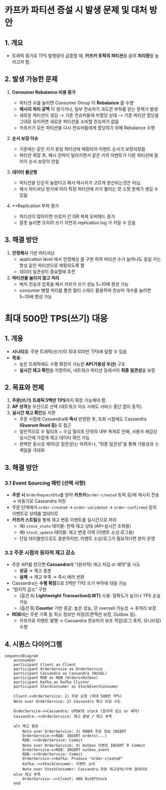 # 카프카 파티션 증설 시 발생 문제 및 대처 방안

## 1. 개요

- 트래픽 증가로 TPS 발행량이 급증할 때, **카프카 토픽의 파티션**을 을려 **처리량**을 높이고자 함.

## 2. 발생 가능한 문제

1. **Consumer Rebalance 비용 증가**
    - 파티션 수를 늘리면 Consumer Group 이 **Rebalance** 를 수행
    - **메시지 처리 공백** 이 생기거나, 일부 컨슈머가 과도한 부하를 받는 문제가 발생
    - 새로운 파티션이 생김 -> 기존 컨슈머들에 미할당 상태 -> 기존 파티션 할당을 그대로 유지하면 새로운 파티션을 소비할 컨슈머가 없음
    - 카프카가 모든 파티션을 다시 컨슈머들에게 할당하기 위해 Rebalance 수행

2. **순서 보장 이슈**
    - 기존에는 같은 키가 동일 파티션에 매핑되어 이벤트 순서가 보장되었음
    - 파티션 확장 후, 해시 전략이 달라지면서 같은 키의 이벤트가 다른 파티션에 들어가 순서 보장이 안됨

3. **데이터 불균형**
    - 파티션을 단순히 늘렸다고 해서 메시지가 고르게 분산되는것은 아님.
    - 해시 파티셔닝 방식에 따라 특정 파티션에 키가 몰리는 핫 스팟 문제가 생길 수 있음

4. **Replication 부하 증가
    - 파티션이 많아지면 브로커 간 ISR 복제 오버헤드 증가
    - 잘못 늘리면 오히려 쓰기 지연과 replication log 가 커질 수 있음

## 3. 해결 방안

1. **안정해시** 기반 파티셔닝
    - application level 에서 안정해싱 을 구현 하여 파티션 수가 늘어나도 동일 키는 항상 같은 파티션으로 매핑되도록 함
    - 데이터 일관성이 중요할때 추천
2. **파티션을 늘리지 않고 처리**
    - 배치 전송과 압축을 해서 카프카 쓰기 성능 5~10배 항샹 가능
    - consumer 병렬 처리를 통한 멀티 스레드 활용하여 컨슈머 개수를 늘리면 5~10배 향상 가능

# 최대 500만 TPS(쓰기) 대응

## 1. 개용

- **시나리오**: 주문 트래픽(쓰기)이 최대 500만 TPS에 달할 수 있음
- **목표**:
    - 높은 트래픽에도 수평 확장이 가능한 **AP(가용성 우선)** 구조
    - **실시간 재고 확인**을 지향하되, 네트워크 파티션 등에서의 **최종 일관성**을 보장

## 2. 목표와 전제

1. **주문(쓰기) 트래픽 5백만 TPS**까지 확장 가능해야 함.
2. **AP 성격**을 우선으로 선택 (네트워크 이슈 시에도 서비스 중단 없이 동작).
3. **실시간 재고 확인**을 지향
    - 주문 시점에 Cassandra에 **즉시** 반영한 후, 조회 시점에도 Cassandra **(Quorum Read 등)** 로 접근
    - 일반적으로 수 밀리초 ~ 수십 밀리초 단위의 내부 복제로 인해, 사용자 체감상 실시간에 가깝게 재고 데이터 확인 가능
    - 완벽한 동시성 제어(강 일관성)는 어려우나, “최종 일관성”을 통해 가용성과 스케일을 극대화

## 3. 해결 방안

### 3.1 Event Sourcing 패턴 (선택 사항)

- **주문 시** `OrderRequestDto`를 받아 **카프카**(`order-created` 토픽 등)에 메시지 전송 → 비동기로 Cassandra 저장
- 주문 단계에서 `order-created` → `order-validated` → `order-confirmed` 등의 이벤트로 상태를 업데이트
- **카프카 스트림**을 통해 재고 변동 이벤트를 실시간으로 처리
    - 예) `stock_state` 테이블: 현재 재고 상태 (AP+실시간 조회용)
    - 예) `stock_update` 테이블: 재고 변경 이력 (이벤트 소싱·로그용)
    - 단일 테이블만으로도 충분하지만, 이벤트 소싱/로그가 필요하다면 분리 운영

### 3.2 주문 시점의 원자적 재고 감소

- 주문 API를 받으면 **Cassandra**에 “(원자적) 재고 차감 or 예약”을 시도
    - **성공** → 재고 충분
    - **실패** → 재고 부족 → 즉시 에러 반환
- Cassandra는 **수평 확장**으로 5백만 TPS 쓰기 부하에 대응 가능
- “원자적 감소” 구현
    - (옵션 A) **Lightweight Transaction(LWT)** 사용: 정확도가 높으나 TPS 손실 가능
    - (옵션 B) **Counter** 기반 증감: 높은 성능, 단 oversell 가능성 → 후처리 보정
- **RDB**에는 주문 기록 등 최소 정보만 저장(트랜잭션 보장, Outbox 등).
    - 카프카로 이벤트 발행 → Cassandra 컨슈머가 보조 작업(로그 축적, 모니터링) 수행

## 4. 시퀀스 다이어그램

```mermaid
sequenceDiagram
    autonumber
    participant Client as Client
    participant OrderService as OrderService
    participant Cassandra as Cassandra (NoSQL)
    participant RDB as RDB (Orders+Outbox)
    participant Kafka as Kafka Cluster
    participant StockConsumer as StockEventConsumer

    Client->>OrderService: 1) 주문 요청 (최대 500만 TPS)
    Note over OrderService: 2) Cassandra 재고 차감 시도
    
    OrderService->>Cassandra: UPDATE stock (원자적 감소 or 예약)
    Cassandra-->>OrderService: 재고 충분 / 재고 부족

    alt 재고 충분
        Note over OrderService: 3) RDB에 주문 정보 INSERT
        OrderService->>RDB: INSERT orders(...)
        RDB-->>OrderService: Commit
        Note over OrderService: 4) Outbox 이벤트 INSERT 후 Commit
        OrderService->>RDB: INSERT outbox_event
        RDB-->>OrderService: Commit
        OrderService->>Kafka: Produce "order-created"
        Kafka-->>StockConsumer: 이벤트 소비
        Note over StockConsumer: Cassandra 최종 재고상태/이력 업데이트
    else 재고 부족
        OrderService-->>Client: 400 OutOfStock
    end